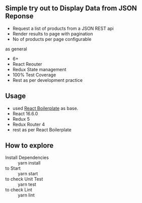 ## Simple try out to Display Data from JSON Reponse

- Request a list of products from a JSON REST api
- Render results to page with pagination
- No of products per page configurable

as general 

- 6+
- React Reouter
- Redux State management
- 100% Test Coverage
- Rest as per development practice

## Usage

- used <a href="https://github.com/react-boilerplate/react-boilerplate" target="_blank">React Boilerplate</a> as base.
- React 16.6.0
- Redux 5
- Redux Router 4
- rest as per React Boilerplate

## How to explore

<dl>
  <dt>Install Dependencies</dt>
  <dd>yarn install</dd>
  <dt>to Start</dt>
  <dd>yarn start</dd>
  <dt>to check Unit Test</dt>
  <dd>yarn test</dd>
  <dt>to check Lint</dt>
  <dd>yarn lint</dd>
</dl>